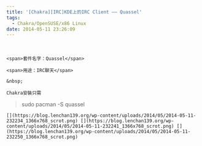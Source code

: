 ```yaml
---
title: '[Chakra][IRC]KDE上的IRC Client —— Quassel'
tags:
  - Chakra/OpenSUSE/x86 Linux
date: 2014-05-11 23:26:09
---
```


&nbsp;

	<span>套件名字：Quassel</span>

	<span>用途：IRC聊天</span>

	&nbsp;

	Chakra安裝只需

> sudo pacman -S quassel

	[](https://blog.lenchan139.org/wp-content/uploads/2014/05/2014-05-11-232234_1366x768_scrot.png) [](https://blog.lenchan139.org/wp-content/uploads/2014/05/2014-05-11-232241_1366x768_scrot.png) [](https://blog.lenchan139.org/wp-content/uploads/2014/05/2014-05-11-232250_1366x768_scrot.png)